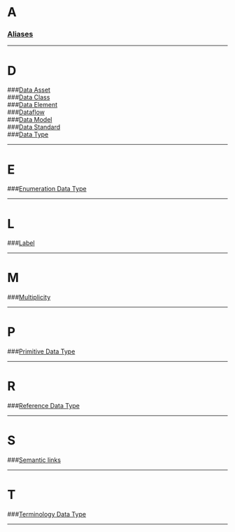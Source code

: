 # A
### [Aliases](../glossary/aliases/aliases.md)  

---

# D
###[Data Asset](../glossary/data-asset/data-asset.md)  
###[Data Class](../glossary/data-class/data-class.md)  
###[Data Element](../glossary/data-element/data-element.md)  
###[Dataflow](../glossary/dataflow/dataflow.md)  
###[Data Model](../glossary/data-model/data-model.md)   
###[Data Standard](../glossary/data-standard/data-standard.md)   
###[Data Type](../glossary/data-type/data-type.md)  
 
---

# E
###[Enumeration Data Type](../glossary/enumeration-data-type/enumeration-data-type.md) 

---

# L
###[Label](../glossary/label/label.md) 

---

# M
###[Multiplicity](../glossary/multiplicity/multiplicity.md) 

---

# P
###[Primitive Data Type](../glossary/primitive-data-type/primitive-data-type.md) 

---

# R
###[Reference Data Type](../glossary/reference-data-type/reference-data-type.md) 

---

# S
###[Semantic links](../glossary/semantic-links/semantic-links.md) 

---

# T
###[Terminology Data Type](../glossary/terminology-data-type/terminology-data-type.md) 

---
